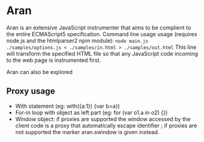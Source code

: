Aran
====

Aran is an extensive JavaScript instrumenter that aims to be complient to the entire ECMAScript5 specification.
Command line usage usage (requires node.js and the htmlparser2 npm module):
    ```node main.js ./samples/options.js < ./samples/in.html > ./samples/out.html```
This line will transform the specified HTML file so that any JavaScript code incoming to the web page is instrumented first.



Aran can also be explored 

Proxy usage
-----------
* With statement (eg: with({a:1}) {var b=a})
* For-in loop with object as left part (eg: for (var o1.a in o2) {})
* Window object: if proxies are supported the window accessed by the client code is a proxy that automatically escape identifier ; if proxies are not supported the marker aran.swindow is given instead.

